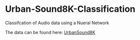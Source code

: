 # Urban-Sound8K-Classification

Classifcation of Audio data using a Nueral Network

The data can be found here: [UrbanSound8K](https://urbansounddataset.weebly.com/download-urbansound8k.html)
